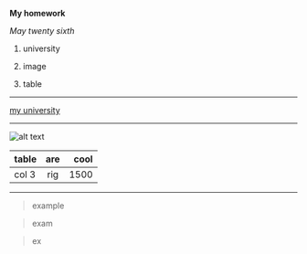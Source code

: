 **My homework**

*May twenty sixth*

1. university

2. image

3. table

---

[my university](https://www.koreatech.ac.kr)

---

![alt text](http://img.naver.net/static/www/u/2013/0731/nmms_224940510.gif)


|table	| are | cool |
|-------|:---:| ----:|
|col 3  |rig  | 1500 |


---

>example

>exam

>ex


